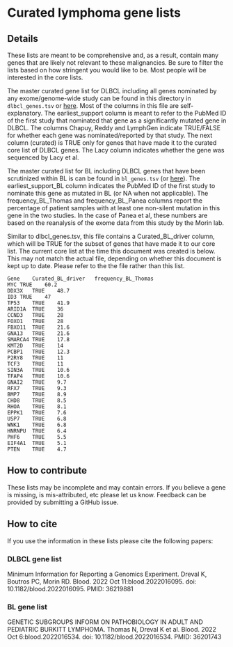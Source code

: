 # Curated lymphoma gene lists

## Details

These lists are meant to be comprehensive and, as a result, contain many genes that are likely not relevant to these malignancies. Be sure to filter the lists based on how stringent you would like to be. Most people will be interested in the core lists. 

The master curated gene list for DLBCL including all genes nominated by any exome/genome-wide study can be found in this directory in `dlbcl_genes.tsv` or [here](dlbcl_genes.tsv). Most of the columns in this file are self-explanatory. The earliest_support column is meant to refer to the PubMed ID of the first study that nominated that gene as a significantly mutated gene in DLBCL. The columns Chapuy,	Reddy and	LymphGen indicate TRUE/FALSE for whether each gene was nominated/reported by that study. The next column (curated) is TRUE only for genes that have made it to the curated core list of DLBCL genes. The Lacy column indicates whether the gene was sequenced by Lacy et al. 

The master curated list for BL including DLBCL genes that have been scrutinized within BL is can be found in `bl_genes.tsv` (or [here](bl_genes.tsv)). The earliest_support_BL column indicates the PubMed ID of the first study to nominate this gene as mutated in BL (or NA when not applicable). The frequency_BL_Thomas and frequency_BL_Panea columns report the percentage of patient samples with at least one non-silent mutation in this gene in the two studies. In the case of Panea et al, these numbers are based on the reanalysis of the exome data from this study by the Morin lab. 

Similar to dlbcl_genes.tsv, this file contains a Curated_BL_driver column, which will be TRUE for the subset of genes that have made it to our core list. The current core list at the time this document was created is below. This may not match the actual file, depending on whether this document is kept up to date. Please refer to the the file rather than this list. 

```
Gene	Curated_BL_driver	frequency_BL_Thomas
MYC	TRUE	60.2
DDX3X	TRUE	48.7
ID3	TRUE	47
TP53	TRUE	41.9
ARID1A	TRUE	36
CCND3	TRUE	28
FOXO1	TRUE	28
FBXO11	TRUE	21.6
GNA13	TRUE	21.6
SMARCA4	TRUE	17.8
KMT2D	TRUE	14
PCBP1	TRUE	12.3
P2RY8	TRUE	11
TCF3	TRUE	11
SIN3A	TRUE	10.6
TFAP4	TRUE	10.6
GNAI2	TRUE	9.7
RFX7	TRUE	9.3
BMP7	TRUE	8.9
CHD8	TRUE	8.5
RHOA	TRUE	8.1
EPPK1	TRUE	7.6
USP7	TRUE	6.8
WNK1	TRUE	6.8
HNRNPU	TRUE	6.4
PHF6	TRUE	5.5
EIF4A1	TRUE	5.1
PTEN	TRUE	4.7
```

## How to contribute

These lists may be incomplete and may contain errors. If you believe a gene is missing, is mis-attributed, etc please let us know. Feedback can be provided by submitting a GitHub issue. 

## How to cite

If you use the information in these lists please cite the following papers:

### DLBCL gene list

Minimum Information for Reporting a Genomics Experiment. Dreval K, Boutros PC, Morin RD.
Blood. 2022 Oct 11:blood.2022016095. doi: 10.1182/blood.2022016095. PMID: 36219881

### BL gene list

GENETIC SUBGROUPS INFORM ON PATHOBIOLOGY IN ADULT AND PEDIATRIC BURKITT LYMPHOMA. Thomas N, Dreval K et al. Blood. 2022 Oct 6:blood.2022016534. doi: 10.1182/blood.2022016534. PMID: 36201743
